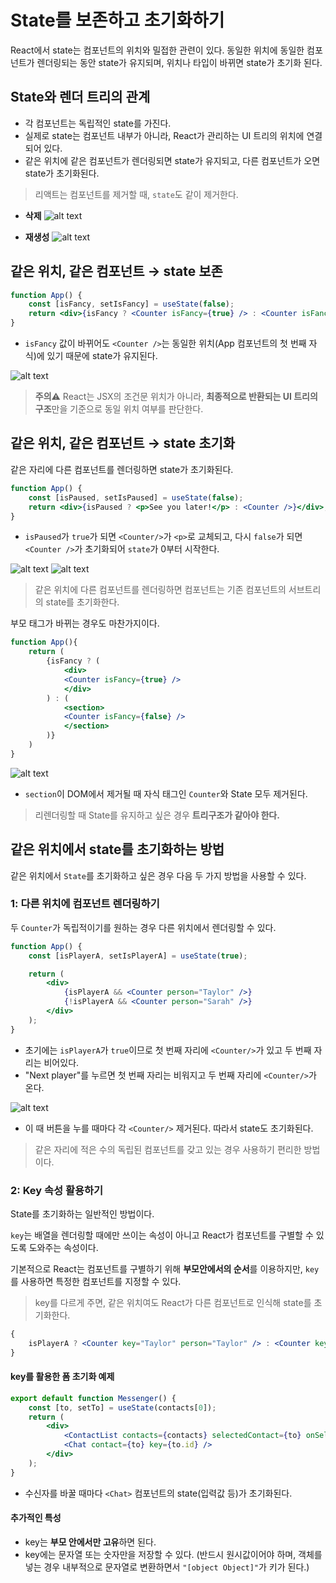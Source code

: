 # State를 보존하고 초기화하기

React에서 state는 컴포넌트의 위치와 밀접한 관련이 있다. 동일한 위치에 동일한 컴포넌트가 렌더링되는 동안 state가 유지되며, 위치나 타입이 바뀌면 state가 초기화 된다.

## State와 렌더 트리의 관계

-   각 컴포넌트는 독립적인 state를 가진다.
-   실제로 state는 컴포넌트 내부가 아니라, React가 관리하는 UI 트리의 위치에 연결되어 있다.
-   같은 위치에 같은 컴포넌트가 렌더링되면 state가 유지되고, 다른 컴포넌트가 오면 state가 초기화된다.

> 리액트는 컴포넌트를 제거할 때, `state`도 같이 제거한다.

-   **삭제**
    ![alt text](./../images/image-1.png)

-   **재생성**
    ![alt text](./../images/image-2.png)

## 같은 위치, 같은 컴포넌트 → state 보존

```jsx
function App() {
    const [isFancy, setIsFancy] = useState(false);
    return <div>{isFancy ? <Counter isFancy={true} /> : <Counter isFancy={false} />}</div>;
}
```

-   `isFancy` 값이 바뀌어도 `<Counter />`는 동일한 위치(App 컴포넌트의 첫 번째 자식)에 있기 때문에 state가 유지된다.

![alt text](./../images/image-3.png)

> **주의**⚠️
> React는 JSX의 조건문 위치가 아니라, **최종적으로 반환되는 UI 트리의 구조**만을 기준으로 동일 위치 여부를 판단한다.

## 같은 위치, 같은 컴포넌트 → state 초기화

같은 자리에 다른 컴포넌트를 렌더링하면 state가 초기화된다.

```jsx
function App() {
    const [isPaused, setIsPaused] = useState(false);
    return <div>{isPaused ? <p>See you later!</p> : <Counter />}</div>;
}
```

-   `isPaused`가 `true`가 되면 `<Counter/>`가 `<p>`로 교체되고, 다시 `false`가 되면 `<Counter />`가 초기화되어 `state`가 0부터 시작한다.

![alt text](./../images/image-4.png)
![alt text](./../images/image-5.png)

> 같은 위치에 다른 컴포넌트를 렌더링하면 컴포넌트는 기존 컴포넌트의 서브트리의 state를 초기화한다.

부모 태그가 바뀌는 경우도 마찬가지이다.

```jsx
function App(){
    return (
        {isFancy ? (
            <div>
            <Counter isFancy={true} />
            </div>
        ) : (
            <section>
            <Counter isFancy={false} />
            </section>
        )}
    )
}
```

![alt text](./../images/image-6.png)

-   `section`이 DOM에서 제거될 때 자식 태그인 `Counter`와 State 모두 제거된다.

> 리렌더링할 때 State를 유지하고 싶은 경우 **트리구조가 같아야 한다.**

## 같은 위치에서 state를 초기화하는 방법

같은 위치에서 `State`를 초기화하고 싶은 경우 다음 두 가지 방법을 사용할 수 있다.

### 1: 다른 위치에 컴포넌트 렌더링하기

두 `Counter`가 독립적이기를 원하는 경우 다른 위치에서 렌더링할 수 있다.

```jsx
function App() {
    const [isPlayerA, setIsPlayerA] = useState(true);

    return (
        <div>
            {isPlayerA && <Counter person="Taylor" />}
            {!isPlayerA && <Counter person="Sarah" />}
        </div>
    );
}
```

-   초기에는 `isPlayerA`가 `true`이므로 첫 번째 자리에 `<Counter/>`가 있고 두 번째 자리는 비어있다.
-   "Next player"를 누르면 첫 번째 자리는 비워지고 두 번째 자리에 `<Counter/>`가 온다.

![alt text](./../images/image-7.png)

-   이 때 버튼을 누를 때마다 각 `<Counter/>` 제거된다. 따라서 state도 초기화된다.

> 같은 자리에 적은 수의 독립된 컴포넌트를 갖고 있는 경우 사용하기 편리한 방법이다.

### 2: Key 속성 활용하기

State를 초기화하는 일반적인 방법이다.

`key`는 배열을 렌더링할 때에만 쓰이는 속성이 아니고 React가 컴포넌트를 구별할 수 있도록 도와주는 속성이다.

기본적으로 React는 컴포넌트를 구별하기 위해 **부모안에서의 순서**를 이용하지만, `key`를 사용하면 특정한 컴포넌트를 지정할 수 있다.

> key를 다르게 주면, 같은 위치여도 React가 다른 컴포넌트로 인식해 state를 초기화한다.

```jsx
{
    isPlayerA ? <Counter key="Taylor" person="Taylor" /> : <Counter key="Sarah" person="Sarah" />;
}
```

#### key를 활용한 폼 초기화 예제

```jsx
export default function Messenger() {
    const [to, setTo] = useState(contacts[0]);
    return (
        <div>
            <ContactList contacts={contacts} selectedContact={to} onSelect={(contact) => setTo(contact)} />
            <Chat contact={to} key={to.id} />
        </div>
    );
}
```

-   수신자를 바꿀 때마다 `<Chat>` 컴포넌트의 state(입력값 등)가 초기화된다.

#### 추가적인 특성

-   key는 **부모 안에서만 고유**하면 된다.
-   key에는 문자열 또는 숫자만을 저장할 수 있다. (반드시 원시값이어야 하며, 객체를 넣는 경우 내부적으로 문자열로 변환하면서 `"[object Object]"`가 키가 된다.)
